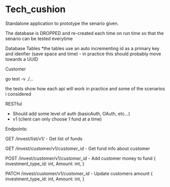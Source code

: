 # Tech_cushion

Standalone application to prototype the senario given.

The database is DROPPED and re-created each time on run time so that the senario can be tested everytime

Database Tables
*the tables use an auto incrementing id as a primary key and idenfier (save space and time) - in practice this should probably move towards a UUID

Customer

go test -v ./...

the tests show how each api will work in practice and some of the scenarios i considered

RESTful 
* Should add some level of auth (basicAuth, OAuth, etc...)
* v1 (client can only choose 1 fund at a time)
  
Endpoints:

GET /invest/list/v1/ - Get list of funds 

GET /invest/customer/v1/*customer_id* - Get fund info about customer

POST /invest/customer/v1/*customer_id* - Add customer money to fund
{ 
    investment_type_id: int, 
    Amount:             int,
}

PATCH /invest/customer/v1/*customer_id* - Update customers amount 
{ 
    investment_type_id: int, 
    Amount:             int,
}


